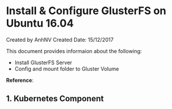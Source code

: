 # Install & Configure GlusterFS on Ubuntu 16.04
Created by AnhNV Created Date: 15/12/2017

This document provides informaion about the following:

- Install GlusterFS Server
- Config and mount folder to Gluster Volume

**Reference**:

## 1. Kubernetes Component
